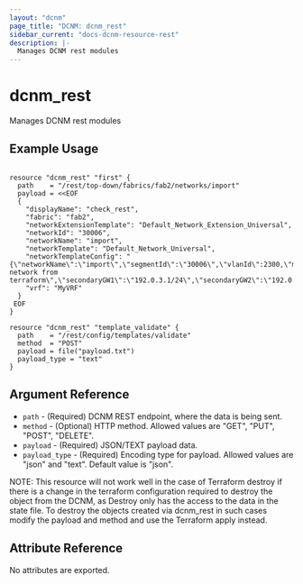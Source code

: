 ```yaml
---
layout: "dcnm"
page_title: "DCNM: dcnm_rest"
sidebar_current: "docs-dcnm-resource-rest"
description: |-
  Manages DCNM rest modules
---
```


# dcnm_rest #
Manages DCNM rest modules

## Example Usage ##

```hcl

resource "dcnm_rest" "first" {
  path    = "/rest/top-down/fabrics/fab2/networks/import"
  payload = <<EOF
  {
    "displayName": "check_rest",
    "fabric": "fab2",
    "networkExtensionTemplate": "Default_Network_Extension_Universal",
    "networkId": "30006",
    "networkName": "import",
    "networkTemplate": "Default_Network_Universal",
    "networkTemplateConfig": "{\"networkName\":\"import\",\"segmentId\":\"30006\",\"vlanId\":2300,\"mtu\":1500,\"gatewayIpAddress\":\"192.0.3.1/24\",\"gatewayIpV6Address\":\"2001:db8::1/64\",\"vlanName\":\"vlan2\",\"intfDescription\":\"second network from terraform\",\"secondaryGW1\":\"192.0.3.1/24\",\"secondaryGW2\":\"192.0.3.1/24\",\"suppressArp\":true,\"mcastGroup\":\"239.1.2.2\",\"dhcpServerAddr1\":\"1.2.3.4\",\"dhcpServerAddr2\":\"1.2.3.4\",\"vrfDhcp\":\"VRF1012\",\"loopbackId\":100,\"tag\":\"1400\",\"trmEnabled\":true,\"rtBothAuto\":true,\"enableL3OnBorder\":true}",
    "vrf": "MyVRF"
  }
 EOF 
}

resource "dcnm_rest" "template_validate" {
  path    = "/rest/config/templates/validate"
  method  = "POST"
  payload = file("payload.txt")
  payload_type = "text"
}

```


## Argument Reference ##

* `path` - (Required) DCNM REST endpoint, where the data is being sent.
* `method` - (Optional) HTTP method. Allowed values are "GET", "PUT", "POST", "DELETE".
* `payload` - (Required) JSON/TEXT payload data.
* `payload_type` - (Required) Encoding type for payload. Allowed values are "json" and "text". Default value is "json".

NOTE: This resource will not work well in the case of Terraform destroy if there is a change in the terraform configuration required to destroy the object from the DCNM, as Destroy only has the access to the data in the state file. To destroy the objects created via dcnm_rest in such cases modify the payload and method and use the Terraform apply instead.

## Attribute Reference

No attributes are exported.
